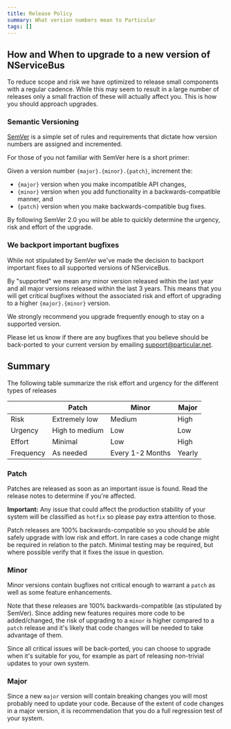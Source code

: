 ```yaml
---
title: Release Policy
summary: What version numbers mean to Particular
tags: []
---
```


## How and When to upgrade to a new version of NServiceBus

To reduce scope and risk we have optimized to release small components with a regular cadence. While this may seem to result in a large number of releases only a small fraction of these will actually affect you. This is how you should approach upgrades.


### Semantic Versioning 

[SemVer](http://semver.org/) is a simple set of rules and requirements that dictate how version numbers are assigned and incremented. 

For those of you not familiar with SemVer here is a short primer:

Given a version number `{major}.{minor}.{patch}`, increment the:

* `{major}` version when you make incompatible API changes,
* `{minor}` version when you add functionality in a backwards-compatible manner, and
* `{patch}` version when you make backwards-compatible bug fixes.

By following SemVer 2.0 you will be able to quickly determine the urgency, risk and effort of the upgrade. 


### We backport important bugfixes

While not stipulated by SemVer we've made the decision to backport important fixes to all supported versions of NServiceBus.

By "supported" we mean any minor version released within the last year and all major versions released within the last 3 years. This means that you will get critical bugfixes without the associated risk and effort of upgrading to a higher `{major}.{minor}` version. 

We strongly recommend you upgrade frequently enough to stay on a supported version.

Please let us know if there are any bugfixes that you believe should be back-ported to your current version by emailing [support@particular.net](mailto:support@particular.net).

## Summary
The following table summarize the risk effort and urgency for the different types of releases

|  | Patch | Minor | Major |
|---------|----------------|--------|-------|
| Risk | Extremely low | Medium | High |
| Urgency | High to medium | Low | Low |
| Effort | Minimal | Low | High |
| Frequency | As needed | Every 1-2 Months | Yearly |


### Patch
Patches are released as soon as an important issue is found. Read the release notes to determine if you're affected. 

**Important:** Any issue that could affect the production stability of your system will be classified as `hotfix` so please pay extra attention to those.

Patch releases are 100% backwards-compatible so you should be able safely upgrade with low risk and effort. In rare cases a code change might be required in relation to the patch. Minimal testing may be required, but where possible verify that it fixes the issue in question. 

### Minor
Minor versions contain bugfixes not critical enough to warrant a `patch` as well as some feature enhancements. 

Note that these releases are 100% backwards-compatible (as stipulated by SemVer). Since adding new features requires more code to be added/changed, the risk of upgrading to a `minor` is higher compared to a `patch` release and it's likely that code changes will be needed to take advantage of them. 

Since all critical issues will be back-ported, you can choose to upgrade when it's suitable for you, for example as part of releasing non-trivial updates to your own system.

### Major

Since a new `major` version will contain breaking changes you will most probably need to update your code. Because of the extent of code changes in a major version, it is recommendation that you do a full regression test of your system.
